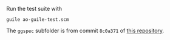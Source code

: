 Run the test suite with

```
guile ao-guile-test.scm
```

The `ggspec` subfolder is from commit `8c0a371` of [this repository](https://github.com/yawaramin/ggspec).
